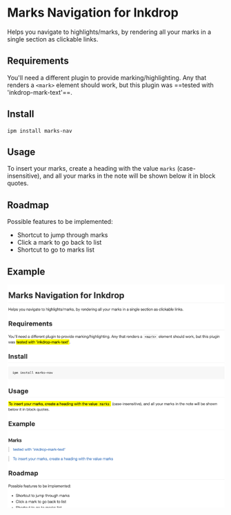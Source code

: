 # Marks Navigation for Inkdrop

Helps you navigate to highlights/marks, by rendering all your marks in a single section as clickable links.

## Requirements

You'll need a different plugin to provide marking/highlighting. Any that renders a `<mark>` element should work, but this plugin was ==tested with 'inkdrop-mark-text'==.

## Install

```
ipm install marks-nav
```

## Usage

To insert your marks, create a heading with the value `marks` (case-insensitive), and all your marks in the note will be shown below it in block quotes.

## Roadmap

Possible features to be implemented:

- Shortcut to jump through marks
- Click a mark to go back to list
- Shortcut to go to marks list


## Example

![Example](https://github.com/mikewudev/inkdrop-marks-nav/blob/master/example.png)

